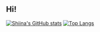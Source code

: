 ## Hi!

[![Shiina's GitHub stats](https://github-readme-stats.vercel.app/api?username=shiinasugioka)](https://github.com/shiinasugioka/github-readme-stats&show_icons=true&show=reviews,prs_merged,prs_merged_percentage) [![Top Langs](https://github-readme-stats.vercel.app/api/top-langs/?username=shiinasugioka&layout=compact)](https://github.com/shiinasugioka/github-readme-stats&layout=compact)
